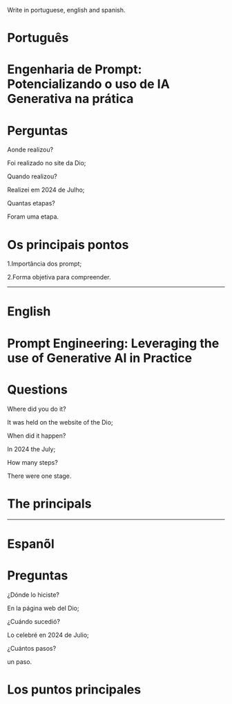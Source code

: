Write in portuguese, english and spanish.

#  Português

# Engenharia de Prompt: Potencializando o uso de IA Generativa na prática



# Perguntas

Aonde realizou?

Foi realizado no site da Dio;

Quando realizou?

Realizei em 2024 de Julho;

Quantas etapas?

Foram uma etapa.

# Os principais pontos

1.Importância  dos prompt;

2.Forma objetiva para compreender.

--------------------------------------------------------------------------------------------------------------------------------

# English

#  Prompt Engineering: Leveraging the use of Generative AI in Practice

# Questions

Where did you do it?

It was held on the website of the Dio; 

When did it happen?

In 2024 the July;

How many steps?

There were one stage.

# The principals


--------------------------------------------------------------------------------------------------------------------------------

# Espanõl

#  

# Preguntas

¿Dónde lo hiciste?

En la página web del Dio;

¿Cuándo sucedió?

Lo celebré en 2024 de Julio;

¿Cuántos pasos?

un paso.

# Los puntos principales



